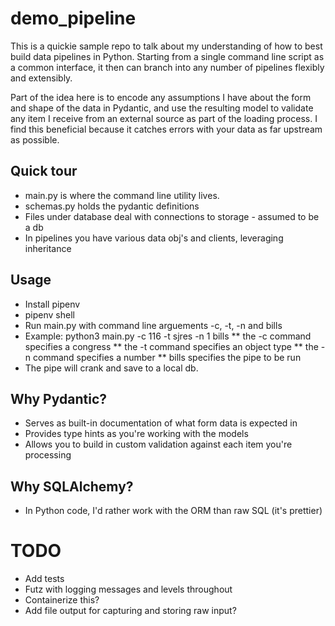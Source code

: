 # demo_pipeline

This is a quickie sample repo to talk about my understanding of how to best 
build data pipelines in Python. Starting from a single command line script as a
common interface, it then can branch into any number of pipelines flexibly and
extensibly. 

Part of the idea here is to encode any assumptions I have about the form and 
shape of the data in Pydantic, and use the resulting model to validate any item 
I receive from an external source as part of the loading process. I find this 
beneficial because it catches errors with your data as far upstream as possible.

## Quick tour
* main.py is where the command line utility lives.
* schemas.py holds the pydantic definitions
* Files under database deal with connections to storage - assumed to be a db
* In pipelines you have various data obj's and clients, leveraging inheritance

## Usage
* Install pipenv
* pipenv shell
* Run main.py with command line arguements -c, -t, -n and bills
* Example: python3 main.py -c 116 -t sjres -n 1 bills
** the -c command specifies a congress
** the -t command specifies an object type
** the -n command specifies a number
** bills specifies the pipe to be run
* The pipe will crank and save to a local db.

## Why Pydantic?
* Serves as built-in documentation of what form data is expected in
* Provides type hints as you're working with the models
* Allows you to build in custom validation against each item you're processing

## Why SQLAlchemy?
* In Python code, I'd rather work with the ORM than raw SQL (it's prettier)

# TODO
* Add tests
* Futz with logging messages and levels throughout
* Containerize this?
* Add file output for capturing and storing raw input?